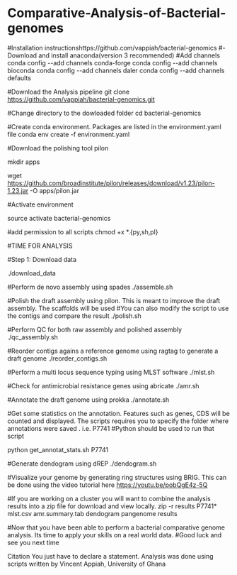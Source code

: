 # Comparative-Analysis-of-Bacterial-genomes


#Installation instructionshttps://github.com/vappiah/bacterial-genomics
#- Download and install anaconda(version 3 recommended)
#Add channels
conda config --add channels conda-forge
conda config --add channels bioconda
conda config --add channels daler
conda config --add channels defaults

#Download the Analysis pipeline
git clone https://github.com/vappiah/bacterial-genomics.git

#Change directory to the dowloaded folder
cd bacterial-genomics

#Create conda environment. Packages are listed in the environment.yaml file 
conda env create -f environment.yaml

#Download the polishing tool pilon

mkdir apps

wget https://github.com/broadinstitute/pilon/releases/download/v1.23/pilon-1.23.jar -O apps/pilon.jar


#Activate environment

source activate bacterial-genomics

#add permission to all scripts
chmod +x *.{py,sh,pl}


#TIME FOR ANALYSIS

#Step 1: Download data

./download_data

#Perform de novo assembly using spades
./assemble.sh

#Polish the draft assembly using pilon. This is meant to improve the draft assembly. The scaffolds will be used
#You can also modify the script to use the contigs and compare the result 
./polish.sh

#Perform QC for both raw assembly and polished assembly
./qc_assembly.sh

#Reorder contigs agains a reference genome using ragtag to generate a draft genome
./reorder_contigs.sh

#Perform a multi locus sequence typing using MLST software
./mlst.sh

#Check for antimicrobial resistance genes using abricate
./amr.sh


#Annotate the draft genome using prokka
./annotate.sh

#Get some statistics on the annotation. Features such as genes, CDS will be counted and displayed. The scripts requires you to specify the folder where annotations were saved . i.e. P7741
#Python should be used to run that script

python get_annotat_stats.sh P7741

#Generate dendogram using dREP
./dendogram.sh

#Visualize your genome by generating ring structures using BRIG. This can be done using the video tutorial here
https://youtu.be/pobQgE4z-5Q

#If you are working on a cluster you will want to combine the analysis results into a zip file for download and view locally. 
zip -r results P7741* mlst.csv amr.summary.tab dendogram pangenome results

#Now that you have been able to perform a bacterial comparative genome analysis. Its time to apply your skills on a real world data.
#Good luck and see you next time

Citation
You just have to declare a statement.
Analysis was done using scripts written by Vincent Appiah, University of Ghana
